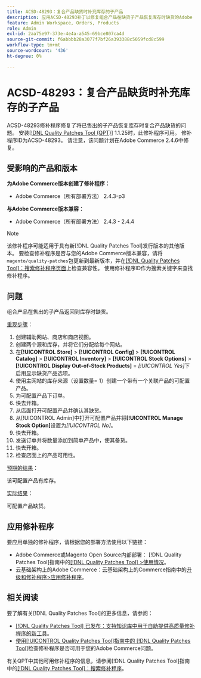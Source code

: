 ```yaml
---
title: ACSD-48293：复合产品缺货时补充库存的子产品
description: 应用ACSD-48293补丁以修复组合产品在缺货子产品恢复库存时缺货的Adobe Commerce问题。
feature: Admin Workspace, Orders, Products
role: Admin
exl-id: 2aa75e97-373e-4e4a-a545-69bce807ca4d
source-git-commit: f6abbbb28a3077f7bf26a393388c5059fcd8c599
workflow-type: tm+mt
source-wordcount: '436'
ht-degree: 0%

---
```


# ACSD-48293：复合产品缺货时补充库存的子产品

ACSD-48293修补程序修复了将已售出的子产品恢复库存时复合产品缺货的问题。 安装[[!DNL Quality Patches Tool (QPT)]](https://experienceleague.adobe.com/en/docs/commerce-knowledge-base/kb/announcements/commerce-announcements/magento-quality-patches-released-new-tool-to-self-serve-quality-patches) 1.1.25时，此修补程序可用。 修补程序ID为ACSD-48293。 请注意，该问题计划在Adobe Commerce 2.4.6中修复。

## 受影响的产品和版本

**为Adobe Commerce版本创建了修补程序：**

* Adobe Commerce（所有部署方法） 2.4.3-p3

**与Adobe Commerce版本兼容：**

* Adobe Commerce（所有部署方法） 2.4.3 - 2.4.4

>[!NOTE]
>
>该修补程序可能适用于具有新[!DNL Quality Patches Tool]发行版本的其他版本。 要检查修补程序是否与您的Adobe Commerce版本兼容，请将`magento/quality-patches`包更新到最新版本，并在[[!DNL Quality Patches Tool]：搜索修补程序页面](https://experienceleague.adobe.com/tools/commerce-quality-patches/index.html)上检查兼容性。 使用修补程序ID作为搜索关键字来查找修补程序。

## 问题

组合产品在售出的子产品返回到库存时缺货。

<u>重现步骤</u>：

1. 创建辅助网站、商店和商店视图。
1. 创建两个源和库存，并将它们分配给每个网站。
1. 在&#x200B;**[!UICONTROL Store]** > **[!UICONTROL Config]** > **[!UICONTROL Catalog]** > **[!UICONTROL Inventory]** > **[!UICONTROL Stock Options]** > **[!UICONTROL Display Out-of-Stock Products]** = *[!UICONTROL Yes]*&#x200B;下启用显示缺货产品选项。
1. 使用主网站的库存来源（设置数量= 1）创建一个带有一个关联产品的可配置产品。
1. 为可配置产品下订单。
1. 快去开箱。
1. 从店面打开可配置产品并确认其缺货。
1. 从[!UICONTROL Admin]中打开可配置产品并将&#x200B;**[!UICONTROL Manage Stock Option]**&#x200B;设置为&#x200B;*[!UICONTROL No]*。
1. 快去开箱。
1. 发送订单并将数量添加到简单产品中，使其备货。
1. 快去开箱。
1. 检查店面上的产品可用性。

<u>预期的结果</u>：

该可配置产品有库存。

<u>实际结果</u>：

可配置产品缺货。

## 应用修补程序

要应用单独的修补程序，请根据您的部署方法使用以下链接：

* Adobe Commerce或Magento Open Source内部部署： [!DNL Quality Patches Tool]指南中的[[!DNL Quality Patches Tool] >使用情况](/help/tools/quality-patches-tool/usage.md)。
* 云基础架构上的Adobe Commerce：云基础架构上的Commerce指南中的[升级和修补程序>应用修补程序](https://experienceleague.adobe.com/docs/commerce-cloud-service/user-guide/develop/upgrade/apply-patches.html)。

## 相关阅读

要了解有关[!DNL Quality Patches Tool]的更多信息，请参阅：

* [[!DNL Quality Patches Tool] 已发布：支持知识库中用于自助提供高质量修补程序的新工具](https://experienceleague.adobe.com/en/docs/commerce-knowledge-base/kb/announcements/commerce-announcements/magento-quality-patches-released-new-tool-to-self-serve-quality-patches)。
* [使用[!UICONTROL Quality Patches Tool]指南中的 [!DNL Quality Patches Tool]](/help/tools/quality-patches-tool/patches-available-in-qpt/check-patch-for-magento-issue-with-magento-quality-patches.md)检查修补程序是否可用于您的Adobe Commerce问题。


有关QPT中其他可用修补程序的信息，请参阅[!DNL Quality Patches Tool]指南中的[[!DNL Quality Patches Tool]：搜索修补程序](https://experienceleague.adobe.com/tools/commerce-quality-patches/index.html)。
